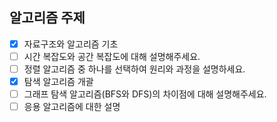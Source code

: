 ## 알고리즘 주제

- [x] 자료구조와 알고리즘 기초
- [ ] 시간 복잡도와 공간 복잡도에 대해 설명해주세요.
- [ ] 정렬 알고리즘 중 하나를 선택하여 원리와 과정을 설명하세요.
- [x] 탐색 알고리즘 개괄
- [ ] 그래프 탐색 알고리즘(BFS와 DFS)의 차이점에 대해 설명해주세요.
- [ ] 응용 알고리즘에 대한 설명
